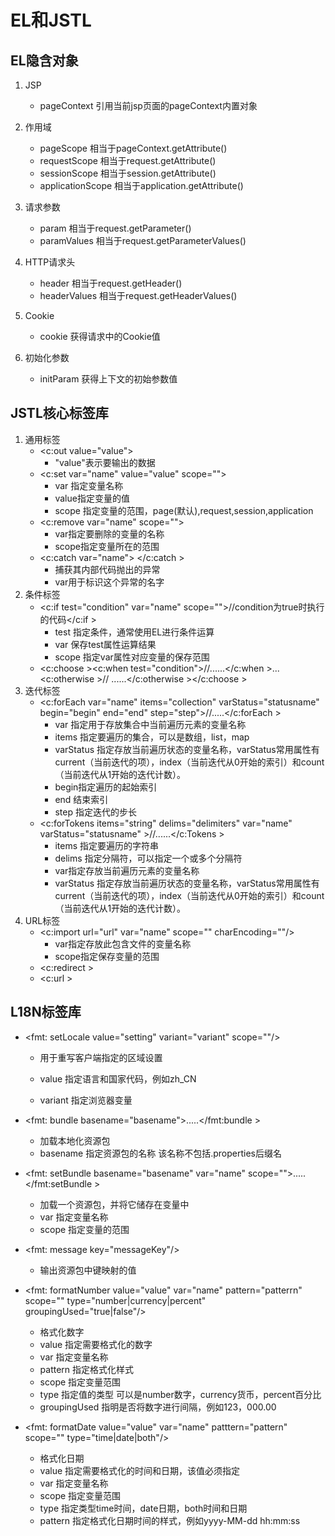 # EL和JSTL

## EL隐含对象

1. JSP
   - pageContext  引用当前jsp页面的pageContext内置对象

2. 作用域
   - pageScope  相当于pageContext.getAttribute()
   - requestScope  相当于request.getAttribute()
   - sessionScope  相当于session.getAttribute()
   - applicationScope  相当于application.getAttribute()

3. 请求参数
   - param  相当于request.getParameter()
   - paramValues  相当于request.getParameterValues()

4. HTTP请求头
   - header  相当于request.getHeader()
   - headerValues  相当于request.getHeaderValues()

5. Cookie
   - cookie  获得请求中的Cookie值

6. 初始化参数
   - initParam  获得上下文的初始参数值

## JSTL核心标签库

1. 通用标签
   - <c:out value="value">
     - "value"表示要输出的数据
   - <c:set var="name" value="value" scope="">
     - var 指定变量名称
     - value指定变量的值
     - scope 指定变量的范围，page(默认),request,session,application
   - <c:remove var="name" scope="">
     - var指定要删除的变量的名称
     - scope指定变量所在的范围
   - <c:catch var="name">       </c:catch >
     - 捕获其内部代码抛出的异常
     - var用于标识这个异常的名字
2. 条件标签
   - <c:if test="condition" var="name" scope="">//condition为true时执行的代码</c:if >
     - test 指定条件，通常使用EL进行条件运算
     - var 保存test属性运算结果
     - scope 指定var属性对应变量的保存范围
   - <c:choose ><c:when test="condition">//......</c:when >...<c:otherwise >// ......</c:otherwise ></c:choose >
3. 迭代标签
   - <c:forEach var="name" items="collection" varStatus="statusname"  begin="begin" end="end" step="step">//.....</c:forEach >
     - var 指定用于存放集合中当前遍历元素的变量名称
     - items 指定要遍历的集合，可以是数组，list，map
     - varStatus 指定存放当前遍历状态的变量名称，varStatus常用属性有current（当前迭代的项），index（当前迭代从0开始的索引）和count（当前迭代从1开始的迭代计数）。
     - begin指定遍历的起始索引
     - end 结束索引
     - step 指定迭代的步长
   - <c:forTokens items="string" delims="delimiters" var="name" varStatus="statusname" >//......</c:Tokens >
     - items 指定要遍历的字符串
     - delims 指定分隔符，可以指定一个或多个分隔符
     - var指定存放当前遍历元素的变量名称
     - varStatus 指定存放当前遍历状态的变量名称，varStatus常用属性有current（当前迭代的项），index（当前迭代从0开始的索引）和count（当前迭代从1开始的迭代计数）。
4. URL标签
   - <c:import url="url" var="name" scope="" charEncoding=""/>
     - var指定存放此包含文件的变量名称
     - scope指定保存变量的范围
   - <c:redirect >
   - <c:url >

## L18N标签库

- <fmt: setLocale value="setting" variant="variant" scope=""/>

  - 用于重写客户端指定的区域设置

  - value 指定语言和国家代码，例如zh_CN
  - variant 指定浏览器变量

- <fmt: bundle basename="basename">.....</fmt:bundle >

  - 加载本地化资源包
  - basename 指定资源包的名称 该名称不包括.properties后缀名

- <fmt: setBundle basename="basename" var="name" scope="">.....</fmt:setBundle >

  - 加载一个资源包，并将它储存在变量中
  - var 指定变量名称
  - scope 指定变量的范围

- <fmt: message key="messageKey"/>

  - 输出资源包中键映射的值

- <fmt: formatNumber value="value" var="name" pattern="patterrn" scope="" type="number|currency|percent" groupingUsed="true|false"/>

  - 格式化数字
  - value 指定需要格式化的数字
  - var 指定变量名称
  - pattern 指定格式化样式
  - scope 指定变量范围
  - type 指定值的类型 可以是number数字，currency货币，percent百分比
  - groupingUsed 指明是否将数字进行间隔，例如123，000.00

- <fmt: formatDate value="value" var="name" patttern="pattern" scope="" type="time|date|both"/>

  - 格式化日期
  - value 指定需要格式化的时间和日期，该值必须指定
  - var 指定变量名称
  - scope 指定变量范围
  - type 指定类型time时间，date日期，both时间和日期
  - pattern 指定格式化日期时间的样式，例如yyyy-MM-dd hh:mm:ss 